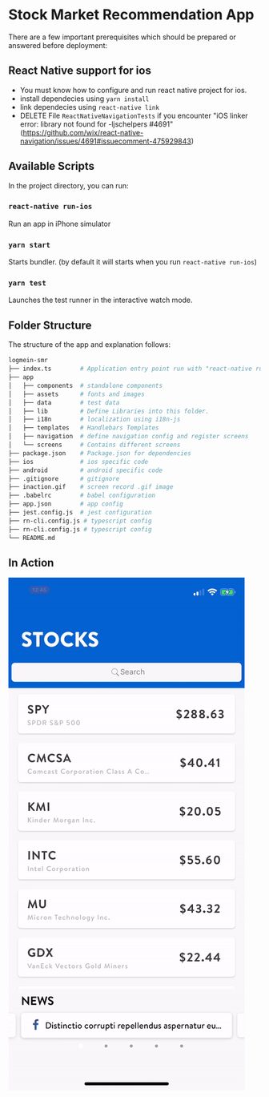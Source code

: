 # Stock Market Recommendation App

There are a few important prerequisites which should be prepared or answered before deployment:

## React Native support for ios

- You must know how to configure and run react native project for ios.
- install dependecies using `yarn install`
- link dependecies using `react-native link`
- DELETE File `ReactNativeNavigationTests` if you encounter "iOS linker error: library not found for -ljschelpers #4691" (https://github.com/wix/react-native-navigation/issues/4691#issuecomment-475929843)


## Available Scripts

In the project directory, you can run:

### `react-native run-ios`

Run an app in iPhone simulator

### `yarn start`

Starts bundler. (by default it will starts when you run `react-native run-ios`)

### `yarn test`

Launches the test runner in the interactive watch mode.

## Folder Structure

The structure of the app and explanation follows:

```bash
logmein-smr
├── index.ts        # Application entry point run with "react-native run-ios"
├── app
│   ├── components  # standalone components
│   ├── assets      # fonts and images
│   ├── data        # test data
│   ├── lib         # Define Libraries into this folder.
│   ├── i18n        # localization using i18n-js
│   ├── templates   # Handlebars Templates
│   ├── navigation  # define navigation config and register screens
│   └── screens     # Contains different screens
├── package.json    # Package.json for dependencies
├── ios             # ios specific code
├── android         # android specific code
├── .gitignore      # gitignore
├── inaction.gif    # screen record .gif image
├── .babelrc        # babel configuration
├── app.json        # app config
├── jest.config.js  # jest configuration
├── rn-cli.config.js # typescript config
├── rn-cli.config.js # typescript config
└── README.md
```

## In Action

![](inaction.gif)

